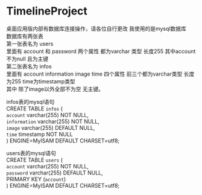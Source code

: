 # TimelineProject
桌面应用版内部有数据库连接操作，请各位自行更改 我使用的是mysql数据库  
数据库有两张表  
第一张表名为  users  
里面有 account 和 password 两个属性 都为varchar 类型 长度255 其中account不为null 且为主键  
第二张表名为  infos  
里面有 account information image time 四个属性 前三个都为varchar类型 长度为255 time为timestamp类型   
其中 除了image以外全部不为空 无主键。  
  
infos表的mysql语句  
CREATE TABLE `infos` (  
  `account` varchar(255) NOT NULL,  
  `information` varchar(255) NOT NULL,  
  `image` varchar(255) DEFAULT NULL,  
  `time` timestamp NOT NULL  
) ENGINE=MyISAM DEFAULT CHARSET=utf8;  
  
users表的mysql语句  
CREATE TABLE `users` (  
  `account` varchar(255) NOT NULL,  
  `password` varchar(255) DEFAULT NULL,  
  PRIMARY KEY (`account`)  
) ENGINE=MyISAM DEFAULT CHARSET=utf8;  

